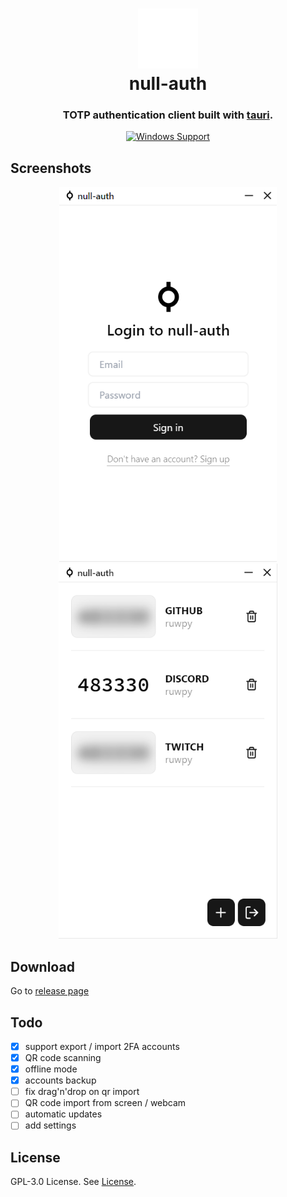 <h1 align="center">
  <img src="./public/nullauth-white.svg" alt="app icon" width="96" />
  <br>
  <div>null-auth</div>
</h1>

<h3 align="center">
TOTP authentication client built with <a href="https://github.com/tauri-apps/tauri">tauri</a>.
</h3>

<div align="center">
  
[![Windows Support](https://img.shields.io/badge/Windows-0078D6?style=flat&logo=windows&logoColor=white)](https://github.com/ruwpy/null-auth/releases)

</div>

## Screenshots

<div align="center">
  <img src="./screenshots/login.png" alt="login page" height="600px" />
  <img src="./screenshots/dashboard.png" alt="dashboard page" height="600px" />
</div>

## Download

Go to [release page](https://github.com/ruwpy/null-auth/releases)

## Todo

- [x] support export / import 2FA accounts
- [x] QR code scanning
- [x] offline mode
- [x] accounts backup
- [ ] fix drag'n'drop on qr import
- [ ] QR code import from screen / webcam
- [ ] automatic updates
- [ ] add settings

## License

GPL-3.0 License. See [License](./LICENSE).
